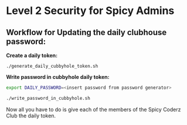 # Level 2 Security for Spicy Admins

## Workflow for Updating the daily clubhouse password:

**Create a daily token:**
```
./generate_daily_cubbyhole_token.sh
```

**Write password in cubbyhole daily token:**
```bash
export DAILY_PASSWORD=<insert password from password generator>

./write_password_in_cubbyhole.sh
```

Now all you have to do is give each of the members of the Spicy Coderz Club the daily token.
